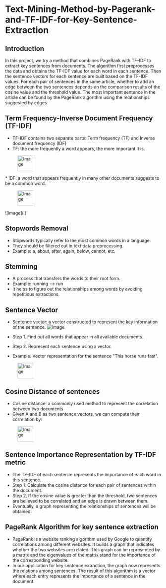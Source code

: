 # Text-Mining-Method-by-Pagerank-and-TF-IDF-for-Key-Sentence-Extraction

## Introduction 
In this project, we try a method that combines PageRank with TF-IDF to extract key sentences from documents. The algorithm first preprocesses the data and obtains the TF-IDF value for each word
in each sentence. Then the sentence vectors for each sentence are built based on the TF-IDF values. For each pair of sentences in the same article, whether to add an edge between the two sentences depends on the comparison results of the cosine value and the threshold value. The most important sentence in the article can be found by the PageRank algorithm using the relationships suggested by edges

##  Term Frequency-Inverse Document Frequency (TF-IDF) 
* TF-IDF contains two separate parts: Term frequency (TF) and Inverse document frequency (IDF)
* TF: the more frequently a word appears, the more important it is.
<figure>
  <img 
    src="https://github.com/LiangSylar/Text-Mining-Method-by-Pagerank-and-TF-IDF-for-Key-Sentence-Extraction-/assets/64362092/3065459b-c848-4e14-a057-d3926b4dda2d" 
    alt="Image" 
    height="50"> 
</figure> 
* IDF: a word that appears frequently in many other documents suggests to be a common word.
<figure>
  <img 
    src="https://github.com/LiangSylar/Text-Mining-Method-by-Pagerank-and-TF-IDF-for-Key-Sentence-Extraction-/assets/64362092/b7905330-bf48-43ef-ae27-8614cf53112c" 
    alt="Image" 
    height="50"> 
</figure> 
![image]( )

## Stopwords Removal 
* Stopwords typically refer to the most common words in a language.
* They should be filtered out in text data preprocessing.
* Example: a, about, after, again, below, cannot, etc.

## Stemming 
* A process that transfers the words to their root form.
* Example: running --> run
* It helps to figure out the relationships among words by avoiding repetitious extractions.

## Sentence Vector  
* Sentence vector: a vector constructed to represent the key information of the sentence. 
![image](https://github.com/LiangSylar/Text-Mining-Method-by-Pagerank-and-TF-IDF-for-Key-Sentence-Extraction-/assets/64362092/78762dd0-8b55-4f21-959b-9162f324ee76)

* Step 1. Find out all words that appear in all available documents.
* Step 2. Represent each sentence using a vector.
* Example. Vector representation for the sentence "This horse runs fast".
<figure>
  <img 
    src="https://github.com/LiangSylar/Text-Mining-Method-by-Pagerank-and-TF-IDF-for-Key-Sentence-Extraction-/assets/64362092/b00fd7da-a814-4016-ad17-75a352951624" 
    alt="Image" 
    height="50"> 
</figure>  

## Cosine Distance of sentences 
* Cosine distance: a commonly used method to represent the correlation between two documents
* Given A and B as two sentence vectors, we can compute their correlation by:
<figure>
  <img 
    src="https://github.com/LiangSylar/Text-Mining-Method-by-Pagerank-and-TF-IDF-for-Key-Sentence-Extraction-/assets/64362092/24ab596e-c43f-4fcf-882c-ea54692903fc" 
    alt="Image" 
    height="50"> 
</figure>   

## Sentence Importance Representation by TF-IDF metric 
* The TF-IDF of each sentence represents the importance of each word in this sentence.
* Step 1. Calculate the cosine distance for each pair of sentences within the document.
* Step 2. If the cosine value is greater than the threshold, two sentences are believed to be correlated and an edge is drawn between them.
* Eventually, a graph representing the relationships of sentences will be obtained.
 
## PageRank Algorithm for key sentence extraction 
* PageRank is a website ranking algorithm used by Google to quantify correlations among different websites. It builds a graph that indicates whether the two websites are related. This graph can be represented by a matrix and the eigenvalues of the matrix stand for the importance of the corresponding website.
* In our application for key sentence extraction, the graph now represents the relations among sentences. The result of this algorithm is a vector where each entry represents the importance of a sentence in the document. 







  
